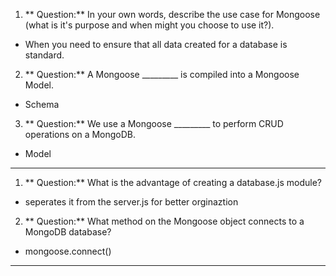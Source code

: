 1. ** Question:**  In your own words, describe the use case for Mongoose (what is it's purpose and when might you choose to use it?).
 - When you need to ensure that all data created for a database is standard.
2. ** Question:**  A Mongoose _________ is compiled into a Mongoose Model.
 - Schema
3. ** Question:**  We use a Mongoose _________ to perform CRUD operations on a MongoDB.
 - Model
----
1. ** Question:** What is the advantage of creating a database.js module?
 - seperates it from the server.js for better orginaztion
2. ** Question:** What method on the Mongoose object connects to a MongoDB database?
 - mongoose.connect()
----
